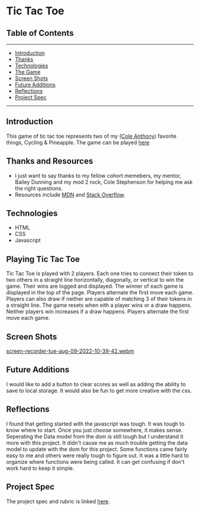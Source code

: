# Tic Tac Toe

## Table of Contents
---
- [Introduction](#Introduction)
- [Thanks](#Thanks-and-Resources)
- [Technologies](#Technologies)
- [The Game](#Playing-Tic-Tac-Toe)
- [Screen Shots](#Screen-Shots)
- [Future Additions](#Future-Additions)
- [Reflections](#Reflections)
- [Project Spec](#Project-Spec)
---
## Introduction

This game of tic tac toe represents two of my ([Cole Anthony](https://www.linkedin.com/in/cole-edwin-anthony/)) favorite things, Cycling & Pineapple. The game can be played [here](https://coleanthony1990.github.io/tic-tac-toe/)

## Thanks and Resources
- I just want to say thanks to my fellow cohort memebers, my mentor, Bailey Dunning and my mod 2 rock, Cole Stephenson for helping me ask the right questions.
- Resources include [MDN](https://developer.mozilla.org/en-US/) and [Stack Overflow](https://stackoverflow.com/).

## Technologies
- HTML
- CSS
- Javascript
## Playing Tic Tac Toe
Tic Tac Toe is played with 2 players. Each one tries to connect their token to two others in a straight line horizontally, diagonally, or vertical to win the game. Their wins are logged and displayed. The winner of each game is displayed in the top of the page. Players alternate the first move each game. Players can also draw if neither are capable of matching 3 of their tokens in a straight line. The game resets when eith a player wins or a draw happens. Neither players win increases if a draw happens. Players alternate the first move each game.
## Screen Shots
[screen-recorder-tue-aug-09-2022-10-39-42.webm](https://user-images.githubusercontent.com/103971359/183711160-639bad1e-500b-4773-afbe-0e1ab32816bb.webm)
## Future Additions
I would like to add a button to clear scores as well as adding the ability to save to local storage. 
It would also be fun to get more creative with the css.
## Reflections
I found that getting started with the javascript was tough. It was tough to know where to start. Once you just choose somewhere, it makes sense. Seperating the Data model from the dom is still tough but I understand it more with this project. It didn't cause me as much trouble getting the data model to update with the dom for this project. Some functions came fairly easy to me and others were really tough to figure out. It was a little hard to organize where functions were being called. It can get confusing if don't work hard to keep it simple.
## Project Spec
The project spec and rubric is linked [here](https://frontend.turing.edu/projects/module-1/tic-tac-toe-solo-v2.html).
